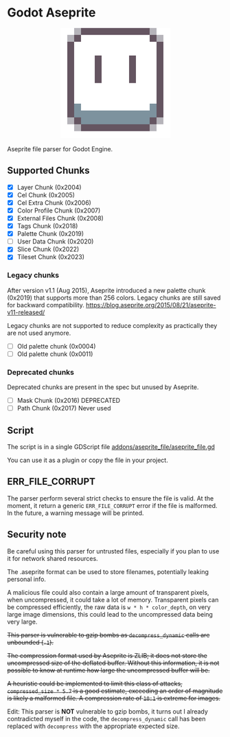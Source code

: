 # Godot Aseprite

<p align="center"><img src="ase256.png" alt="Aseprite Logo"/></p>

Aseprite file parser for Godot Engine.

## Supported Chunks
- [x] Layer Chunk (0x2004)
- [x] Cel Chunk (0x2005)
- [x] Cel Extra Chunk (0x2006)
- [x] Color Profile Chunk (0x2007)
- [x] External Files Chunk (0x2008)
- [x] Tags Chunk (0x2018)
- [x] Palette Chunk (0x2019)
- [ ] User Data Chunk (0x2020)
- [x] Slice Chunk (0x2022)
- [x] Tileset Chunk (0x2023)

### Legacy chunks

After version v1.1 (Aug 2015), Aseprite introduced a new palette chunk (0x2019) that supports more than 256 colors.
Legacy chunks are still saved for backward compatibility.
https://blog.aseprite.org/2015/08/21/aseprite-v11-released/

Legacy chunks are not supported to reduce complexity as practically they are not used anymore.

- [ ] Old palette chunk (0x0004)
- [ ] Old palette chunk (0x0011)

### Deprecated chunks

Deprecated chunks are present in the spec but unused by Aseprite.

- [ ] Mask Chunk (0x2016) DEPRECATED
- [ ] Path Chunk (0x2017) Never used

## Script

The script is in a single GDScript file [addons/aseprite_file/aseprite_file.gd](addons/aseprite_file/aseprite_file.gd)

You can use it as a plugin or copy the file in your project.

## ERR_FILE_CORRUPT

The parser perform several strict checks to ensure the file is valid.
At the moment, it return a generic `ERR_FILE_CORRUPT` error if the file is malformed.
In the future, a warning message will be printed.

## Security note

Be careful using this parser for untrusted files, especially if you plan to use it for network shared resources.

The .aseprite format can be used to store filenames, potentially leaking personal info.

A malicious file could also contain a large amount of transparent pixels, when uncompressed, it could take a lot of memory.
Transparent pixels can be compressed efficiently, the raw data is `w * h * color_depth`, on very large image dimensions, this could lead to the uncompressed data being very large.

~~This parser is vulnerable to gzip bombs as `decompress_dynamic` calls are unbounded (`-1`).~~

~~The compression format used by Aseprite is ZLIB; it does not store the uncompressed size of the deflated buffer. Without this information, it is not possible to know at runtime how large the uncompressed buffer will be.~~

~~A heuristic could be implemented to limit this class of attacks, `compressed_size * 5.7` is a good estimate, exceeding an order of magnitude is likely a malformed file. A compression rate of `10:1` is extreme for images.~~

Edit: This parser is **NOT** vulnerable to gzip bombs, it turns out I already contradicted myself in the code, the `decompress_dynamic` call has been replaced with `decompress` with the appropriate expected size.
